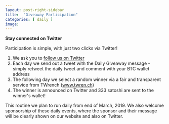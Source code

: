 ```yaml
---
layout: post-right-sidebar
title:  "Giveaway Participation"
categories: [ daily ]
image:
---
```

**Stay connected on Twitter**

Participation is simple, with just two clicks via Twitter!

1. We ask you to <a href="https://twitter.com/intent/user?screen_name=CryptoPayoff" target="_blank">follow us on Twitter</a>
2. Each day we send out a tweet with the Daily Giveaway message - simply retweet the daily tweet and comment with your BTC wallet address
3. The following day we select a random winner via a fair and transparent service from TWrench (www.twren.ch)
4. The winner is announced on Twitter and 333 satoshi are sent to the winner's wallet!

This routine we plan to run daily from end of March, 2019. We also welcome sponsorship of these daily events, where the sponsor and their message will be clearly shown on our website and also on Twitter.
